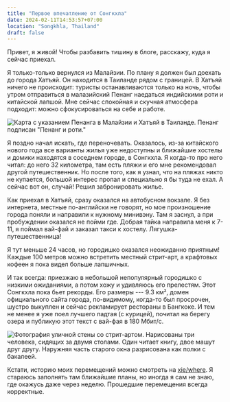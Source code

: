 ```yaml
---
title: "Первое впечатление от Сонгкхла"
date: 2024-02-11T14:53:57+07:00
location: "Songkhla, Thailand"
draft: false
---
```


Привет, я живой! Чтобы разбавить тишину в блоге, расскажу, куда я сейчас приехал.

<!--more-->

Я только-только вернулся из Малайзии. По плану я должен был доехать до города Хатъяй. Он
находится в Таиланде рядом с границей. В Хатъяй ничего не происходит: туристы
останавливаются только на ночь, чтобы утром отправиться в малазийский Пенанг наедаться
индийскими роти и китайской лапшой. Мне сейчас спокойная и скучная атмосфера подходит:
можно сфокусироваться на себе и работе.

![Карта с указанием Пенанга в Малайзии и Хатъяй в Таиланде. Пенанг подписан "Пенанг и роти."](map.webp "© OpenStreetMap, лицензировано под www.opendatacommons.org/licenses/odbl")

Я поздно начал искать, где переночевать. Оказалось, из-за китайского нового года все
варианты жилья уже недоступны и ближайшие хостелы и домики находятся в соседнем городе, в
Сонгкхла. Я когда-то про него читал: до него 32 километра, там есть пляжи и его мне
рекомендовал другой путешественник. Но после того, как я узнал, что на пляжах никто не
купается, большой интерес пропал и специально я бы туда не ехал. А сейчас вот он, случай!
Решил забронировать жилье.

Как приехал в Хатъяй, сразу оказался на автобусном вокзале. Я без интернета, местные
по-английски не говорят, но мое произношение города поняли и направили к нужному минивэну.
Там я заснул, а при пробуждении оказался не пойми где. Добрая тайка направила меня к 7-11,
я поймал вай-фай и заказал такси к хостелу. Лягушка-путешественница!

Я тут меньше 24 часов, но городишко оказался неожиданно приятным! Каждые 100 метров можно
встретить местный стрит-арт, а крафтовых кофеен я пока видел больше лапшичных.

И так всегда: приезжаю в небольшой непопулярный городишко с низкими ожиданиями, а потом
хожу и удивляюсь его прелестям. Этот Сонгкхла пока бьет рекорды. Его размеры --- 9.3
км&sup2;, домен официального сайта города, по-видимому, когда-то был просрочен, шустро
выкуплен и сейчас рекламирует рестораны в Бангкоке. И тем не менее я уже поел лучшего
падтая (с курицей), почитал на берегу озера и публикую этот текст с вай-фая в 180 Мбит/с.

![Фотография уличной стены со стрит-артом. Нарисованы три человека, сидящих за двумя столами. Один читает книгу, двое машут друг другу. Наружняя часть старого окна разрисована как полки с бакалеей.](art.webp)

Кстати, историю моих перемещений можно смотреть на [xie/where][where]. Я стараюсь
заполнять там ближайшие планы, но иногда я сам не знаю, где окажусь даже через неделю.
Прошедшие перемещения всегда корректные.

[where]: https://xie.oskarsh.ru/where/
